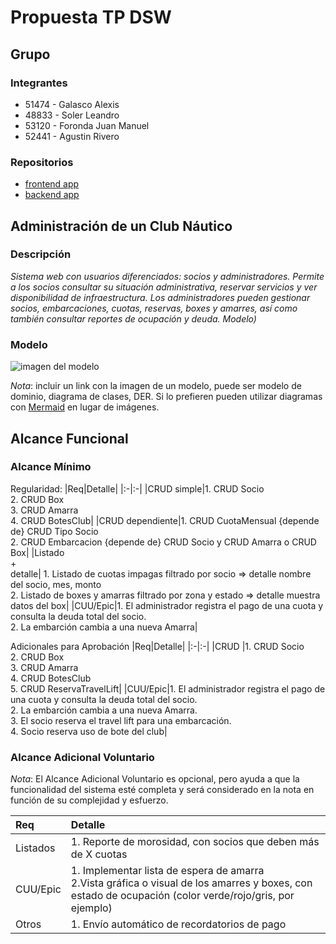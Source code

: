 
# Propuesta TP DSW

## Grupo
### Integrantes
* 51474 - Galasco Alexis
* 48833 - Soler Leandro
* 53120 - Foronda Juan Manuel
* 52441 - Agustin Rivero

### Repositorios
* [frontend app](http://hyperlinkToGihubOrGitlab)
* [backend app](http://hyperlinkToGihubOrGitlab)

## Administración de un Club Náutico
### Descripción
*Sistema web con usuarios diferenciados: socios y administradores.
Permite a los socios consultar su situación administrativa, reservar servicios y ver disponibilidad de infraestructura.
Los administradores pueden gestionar socios, embarcaciones, cuotas, reservas, boxes y amarres, así como también consultar reportes de ocupación y deuda.
Modelo)*

### Modelo
![imagen del modelo]()

*Nota*: incluir un link con la imagen de un modelo, puede ser modelo de dominio, diagrama de clases, DER. Si lo prefieren pueden utilizar diagramas con [Mermaid](https://mermaid.js.org) en lugar de imágenes.

## Alcance Funcional 

### Alcance Mínimo
 
Regularidad:
|Req|Detalle|
|:-|:-|
|CRUD simple|1. CRUD Socio<br>2. CRUD Box<br>3. CRUD Amarra<br>4. CRUD BotesClub|
|CRUD dependiente|1. CRUD CuotaMensual {depende de} CRUD Tipo Socio<br>2. CRUD Embarcacion {depende de} CRUD Socio y CRUD Amarra o CRUD Box|
|Listado<br>+<br>detalle| 1. Listado de cuotas impagas filtrado por socio => detalle nombre del socio, mes, monto<br> 2. Listado de boxes y amarras filtrado por zona y estado => detalle muestra datos del box|
|CUU/Epic|1. El administrador registra el pago de una cuota y consulta la deuda total del socio.<br>2. La embarción cambia a una nueva Amarra|


Adicionales para Aprobación
|Req|Detalle|
|:-|:-|
|CRUD |1. CRUD Socio<br>2. CRUD Box<br>3. CRUD Amarra<br>4. CRUD BotesClub<br>5. CRUD ReservaTravelLift|
|CUU/Epic|1. El administrador registra el pago de una cuota y consulta la deuda total del socio.<br>2. La embarción cambia a una nueva Amarra.<br>3. El socio reserva el travel lift para una embarcación.<br>4. Socio reserva uso de bote del club|


### Alcance Adicional Voluntario

*Nota*: El Alcance Adicional Voluntario es opcional, pero ayuda a que la funcionalidad del sistema esté completa y será considerado en la nota en función de su complejidad y esfuerzo.

|Req|Detalle|
|:-|:-|
|Listados |1. Reporte de morosidad, con socios que deben más de X cuotas<br>|
|CUU/Epic|1. Implementar lista de espera de amarra<br>2.Vista gráfica o visual de los amarres y boxes, con estado de ocupación (color verde/rojo/gris, por ejemplo)|
|Otros|1. Envío automático de recordatorios de pago|
